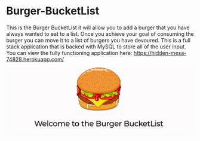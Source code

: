 # Burger-BucketList

This is the Burger BucketList it will allow you to add a burger that you have always wanted to eat to a list. Once you achieve your goal of consuming the burger you can move it to a list of burgers you have devoured. This is a full stack application that is backed with MySQL to store all of the user input. You can view the fully functioning application here: https://hidden-mesa-74828.herokuapp.com/

![Screenshot](public/images/capture.PNG)